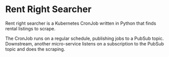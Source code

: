 # Rent Right Searcher

Rent right searcher is a Kubernetes CronJob written in Python that finds rental listings to scrape.

The CronJob runs on a regular schedule, publishing jobs to a PubSub topic. Downstream, another micro-service listens on
a subscription to the PubSub topic and does the scraping.